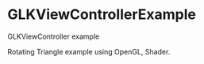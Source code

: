 # GLKViewControllerExample
GLKViewController example

Rotating Triangle example using OpenGL, Shader.

